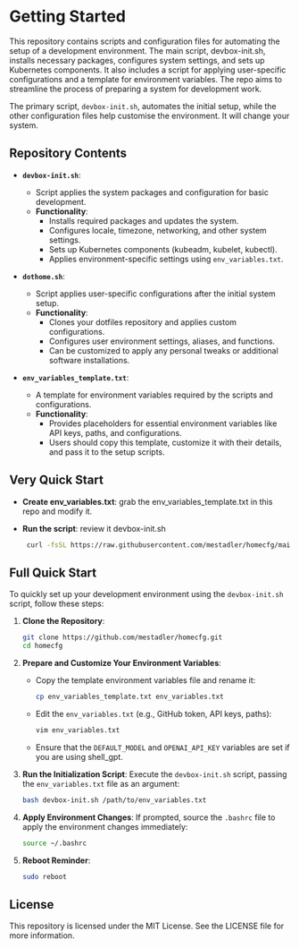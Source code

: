 # Getting Started

This repository contains scripts and configuration files for automating the setup of a development environment. The main script, devbox-init.sh, installs necessary packages, configures system settings, and sets up Kubernetes components. It also includes a script for applying user-specific configurations and a template for environment variables. The repo aims to streamline the process of preparing a system for development work.

The primary script, `devbox-init.sh`, automates the initial setup, while the other configuration files help customise the environment.
It will change your system.

## Repository Contents

- **`devbox-init.sh`**: 
  - Script applies the system packages and configuration for basic development.
  - **Functionality**:
    - Installs required packages and updates the system.
    - Configures locale, timezone, networking, and other system settings.
    - Sets up Kubernetes components (kubeadm, kubelet, kubectl).
    - Applies environment-specific settings using `env_variables.txt`.
  
- **`dothome.sh`**: 
  - Script applies user-specific configurations after the initial system setup.
  - **Functionality**:
    - Clones your dotfiles repository and applies custom configurations.
    - Configures user environment settings, aliases, and functions.
    - Can be customized to apply any personal tweaks or additional software installations.

- **`env_variables_template.txt`**:
  - A template for environment variables required by the scripts and configurations.
  - **Functionality**:
    - Provides placeholders for essential environment variables like API keys, paths, and configurations.
    - Users should copy this template, customize it with their details, and pass it to the setup scripts.

## Very Quick Start

- **Create env_variables.txt**: grab the env_variables_template.txt in this repo and modify it.
- **Run the script**: review it devbox-init.sh
  
  ```bash
   curl -fsSL https://raw.githubusercontent.com/mestadler/homecfg/main/devbox-init.sh | bash -s ~/env_variables.txt
  ```

## Full Quick Start

To quickly set up your development environment using the `devbox-init.sh` script, follow these steps:

1. **Clone the Repository**:
   ```bash
   git clone https://github.com/mestadler/homecfg.git
   cd homecfg
   ```

2. **Prepare and Customize Your Environment Variables**:
   - Copy the template environment variables file and rename it:
   
     ```bash
     cp env_variables_template.txt env_variables.txt
     ```
   - Edit the `env_variables.txt` (e.g., GitHub token, API keys, paths):
     
     ```bash
     vim env_variables.txt
     ```
     
   - Ensure that the `DEFAULT_MODEL` and `OPENAI_API_KEY` variables are set if you are using shell_gpt.

3. **Run the Initialization Script**:
   Execute the `devbox-init.sh` script, passing the `env_variables.txt` file as an argument:
   
   ```bash
   bash devbox-init.sh /path/to/env_variables.txt
   ```

5. **Apply Environment Changes**:
   If prompted, source the `.bashrc` file to apply the environment changes immediately:
   
   ```bash
   source ~/.bashrc
   ```

7. **Reboot Reminder**:
   ```bash
   sudo reboot
   ```

## License
This repository is licensed under the MIT License. See the LICENSE file for more information.
